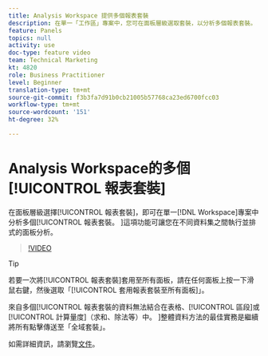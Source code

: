 ```yaml
---
title: Analysis Workspace 提供多個報表套裝
description: 在單一「工作區」專案中，您可在面板層級選取套裝，以分析多個報表套裝。 這項功能可讓您在不同資料集之間執行並排式的面板分析。
feature: Panels
topics: null
activity: use
doc-type: feature video
team: Technical Marketing
kt: 4820
role: Business Practitioner
level: Beginner
translation-type: tm+mt
source-git-commit: f3b3fa7d91b0cb21005b57768ca23ed6700fcc03
workflow-type: tm+mt
source-wordcount: '151'
ht-degree: 32%

---
```



# Analysis Workspace的多個[!UICONTROL 報表套裝]

在面板層級選擇[!UICONTROL 報表套裝]，即可在單一[!DNL Workspace]專案中分析多個[!UICONTROL 報表套裝。 ]這項功能可讓您在不同資料集之間執行並排式的面板分析。

>[!VIDEO](https://video.tv.adobe.com/v/32843/?quality=12)

>[!TIP]
>
> 若要一次將[!UICONTROL 報表套裝]套用至所有面板，請在任何面板上按一下滑鼠右鍵，然後選取「[!UICONTROL 套用報表套裝至所有面板]」。

來自多個[!UICONTROL 報表套裝的資料無法結合在表格、[!UICONTROL 區段]或[!UICONTROL 計算量度]（求和、除法等）中。 ]整體資料方法的最佳實務是繼續將所有點擊傳送至「全域套裝」。

如需詳細資訊，請瀏覽[文件](https://docs.adobe.com/content/help/zh-Hant/analytics/analyze/analysis-workspace/build-workspace-project/multiple-report-suites.html)。
